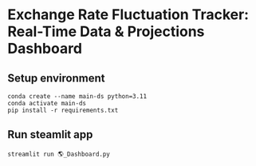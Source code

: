 # Exchange Rate Fluctuation Tracker: Real-Time Data & Projections Dashboard

## Setup environment
```
conda create --name main-ds python=3.11
conda activate main-ds
pip install -r requirements.txt
```

## Run steamlit app
```
streamlit run 🌎_Dashboard.py


```

